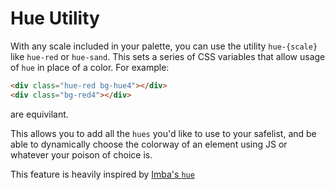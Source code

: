 # Hue Utility

With any scale included in your palette, you can use the utility `hue-{scale}` like `hue-red` or `hue-sand`. This sets a series of CSS variables that allow usage of `hue` in place of a color. For example:

```html
<div class="hue-red bg-hue4"></div>
<div class="bg-red4"></div>
```

are equivilant.

This allows you to add all the `hues` you'd like to use to your safelist, and be able to dynamically choose the colorway of an element using JS or whatever your poison of choice is.

This feature is heavily inspired by [Imba's `hue`](https://imba.io/docs/css/properties/hue)
